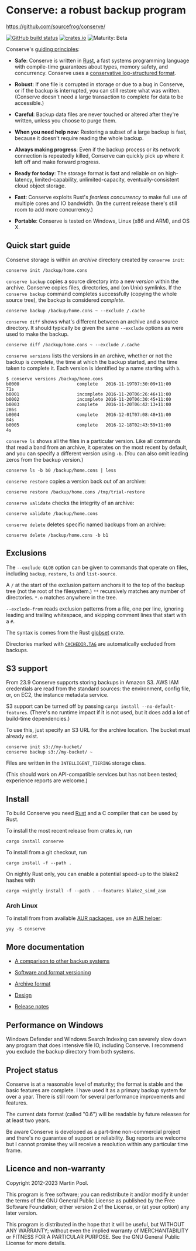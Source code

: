 # Conserve: a robust backup program

<https://github.com/sourcefrog/conserve/>

[![GitHub build status](https://github.com/sourcefrog/conserve/workflows/Rust/badge.svg?branch=main)](https://github.com/sourcefrog/conserve/actions?query=workflow%3ARust)
[![crates.io](https://img.shields.io/crates/v/conserve.svg)](https://crates.io/crates/conserve)
![Maturity: Beta](https://img.shields.io/badge/maturity-beta-yellow.svg)

<!-- [![Join the chat at https://gitter.im/sourcefrog/conserve](https://badges.gitter.im/Join%20Chat.svg)](https://gitter.im/sourcefrog/conserve?utm_source=badge&utm_medium=badge&utm_campaign=pr-badge&utm_content=badge) -->

Conserve's [guiding principles](doc/manifesto.md):

- **Safe**: Conserve is written in [Rust][rust], a fast systems programming
  language with compile-time guarantees about types, memory safety, and
  concurrency. Conserve uses a
  [conservative log-structured format](doc/format.md).

- **Robust**: If one file is corrupted in storage or due to a bug in Conserve,
  or if the backup is interrupted, you can still restore what was written.
  (Conserve doesn't need a large transaction to complete for data to be
  accessible.)

- **Careful**: Backup data files are never touched or altered after they're
  written, unless you choose to purge them.

- **When you need help now**: Restoring a subset of a large backup is fast,
  because it doesn't require reading the whole backup.

- **Always making progress**: Even if the backup process or its network
  connection is repeatedly killed, Conserve can quickly pick up where it left
  off and make forward progress.

- **Ready for today**: The storage format is fast and reliable on on
  high-latency, limited-capability, unlimited-capacity, eventually-consistent
  cloud object storage.

- **Fast**: Conserve exploits Rust's _fearless concurrency_ to make full use of
  multiple cores and IO bandwidth. (In the current release there's still room to
  add more concurrency.)

- **Portable**: Conserve is tested on Windows, Linux (x86 and ARM), and OS X.

## Quick start guide

Conserve storage is within an _archive_ directory created by `conserve init`:

    conserve init /backup/home.cons

`conserve backup` copies a source directory into a new _version_ within the
archive. Conserve copies files, directories, and (on Unix) symlinks. If the
`conserve backup` command completes successfully (copying the whole source
tree), the backup is considered _complete_.

    conserve backup /backup/home.cons ~ --exclude /.cache

`conserve diff` shows what's different between an archive and a source
directory. It should typically be given the same `--exclude` options as were
used to make the backup.

    conserve diff /backup/home.cons ~ --exclude /.cache

`conserve versions` lists the versions in an archive, whether or not the backup
is _complete_, the time at which the backup started, and the time taken to
complete it. Each version is identified by a name starting with `b`.

    $ conserve versions /backup/home.cons
    b0000                      complete   2016-11-19T07:30:09+11:00     71s
    b0001                      incomplete 2016-11-20T06:26:46+11:00
    b0002                      incomplete 2016-11-20T06:30:45+11:00
    b0003                      complete   2016-11-20T06:42:13+11:00    286s
    b0004                      complete   2016-12-01T07:08:48+11:00     84s
    b0005                      complete   2016-12-18T02:43:59+11:00      4s

`conserve ls` shows all the files in a particular version. Like all commands
that read a band from an archive, it operates on the most recent by default, and
you can specify a different version using `-b`. (You can also omit leading zeros
from the backup version.)

    conserve ls -b b0 /backup/home.cons | less

`conserve restore` copies a version back out of an archive:

    conserve restore /backup/home.cons /tmp/trial-restore

`conserve validate` checks the integrity of an archive:

    conserve validate /backup/home.cons

`conserve delete` deletes specific named backups from an archive:

    conserve delete /backup/home.cons -b b1

## Exclusions

The `--exclude GLOB` option can be given to commands that operate on files,
including `backup`, `restore`, `ls` and `list-source`.

A `/` at the start of the exclusion pattern anchors it to the top of the backup
tree (not the root of the filesystem.) `**` recursively matches any number of
directories. `*.o` matches anywhere in the tree.

`--exclude-from` reads exclusion patterns from a file, one per line, ignoring
leading and trailing whitespace, and skipping comment lines that start with a
`#`.

The syntax is comes from the Rust [globset](https://docs.rs/globset/#syntax)
crate.

Directories marked with [`CACHEDIR.TAG`](https://bford.info/cachedir/) are
automatically excluded from backups.

## S3 support

From 23.9 Conserve supports storing backups in Amazon S3. AWS IAM credentials are
read from the standard sources: the environment, config file, or, on EC2, the instance metadata service.

S3 support can be turned off by passing `cargo install --no-default-features`. (There's no
runtime impact if it is not used, but it does add a lot of build-time dependencies.)

To use this, just specify an S3 URL for the archive location. The bucket must already exist.

    conserve init s3://my-bucket/
    conserve backup s3://my-bucket/ ~

Files are written in the `INTELLIGENT_TIERING` storage class.

(This should work on API-compatible services but has not been tested; experience reports are welcome.)

## Install

To build Conserve you need [Rust][rust] and a C compiler that can be used by
Rust.

To install the most recent release from crates.io, run

    cargo install conserve

To install from a git checkout, run

    cargo install -f --path .

[rust]: https://rustup.rs/

On nightly Rust only, you can enable a potential speed-up to the blake2 hashes
with

    cargo +nightly install -f --path . --features blake2_simd_asm

### Arch Linux

To install from from available
[AUR packages](https://aur.archlinux.org/packages/?O=0&SeB=nd&K=Robust+portable+backup+tool+written&outdated=&SB=n&SO=a&PP=50&do_Search=Go),
use an [AUR helper](https://wiki.archlinux.org/index.php/AUR_helpers):

    yay -S conserve

## More documentation

- [A comparison to other backup systems][comparison]

[comparison]: https://github.com/sourcefrog/conserve/wiki/Compared-to-others

- [Software and format versioning](doc/versioning.md)

- [Archive format](doc/format.md)

- [Design](doc/design.md)

- [Release notes](NEWS.md)

## Performance on Windows

Windows Defender and Windows Search Indexing can severely slow down any program that does intensive file IO, including Conserve. I recommend you exclude the backup directory from both systems.

## Project status

Conserve is at a reasonable level of maturity; the format is stable and the basic features are complete. I have used it as a primary backup system for over a year.
There is still room for several performance improvements and features.

The current data format (called "0.6") will be readable by future releases for at least two years.

Be aware Conserve is developed as a part-time non-commercial project and there's no guarantee of support or reliability. Bug reports are welcome but I cannot promise they will receive a resolution within any particular time frame.

## Licence and non-warranty

Copyright 2012-2023 Martin Pool.

This program is free software; you can redistribute it and/or modify it under
the terms of the GNU General Public License as published by the Free Software
Foundation; either version 2 of the License, or (at your option) any later
version.

This program is distributed in the hope that it will be useful, but WITHOUT ANY
WARRANTY; without even the implied warranty of MERCHANTABILITY or FITNESS FOR A
PARTICULAR PURPOSE. See the GNU General Public License for more details.
